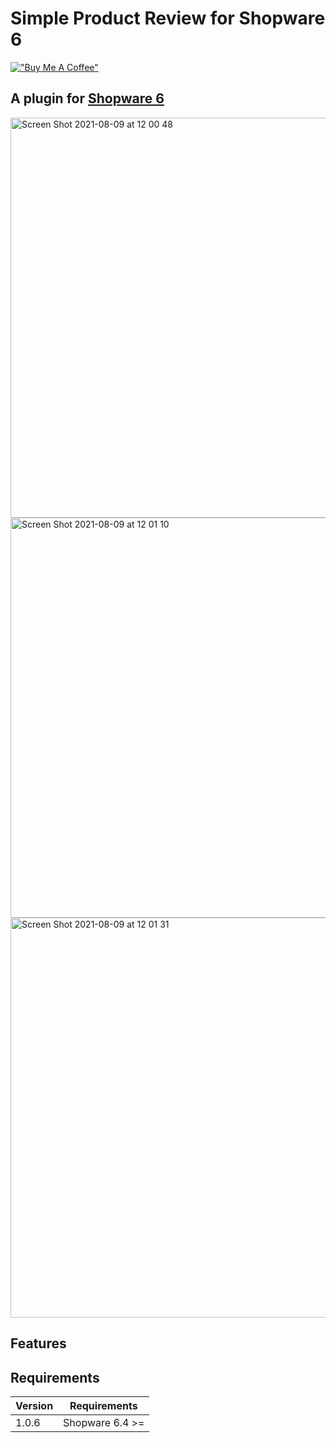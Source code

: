 # Simple Product Review for Shopware 6

[!["Buy Me A Coffee"](https://www.buymeacoffee.com/assets/img/custom_images/orange_img.png)](https://www.buymeacoffee.com/ytnsw)

## A plugin for [Shopware 6](https://github.com/shopware/platform)

<img width="640" alt="Screen Shot 2021-08-09 at 12 00 48" src="https://user-images.githubusercontent.com/27654659/128662444-7ec19f62-df61-418a-a627-793ac1823109.png">

<img width="640" alt="Screen Shot 2021-08-09 at 12 01 10" src="https://user-images.githubusercontent.com/27654659/128662462-04160f26-d7d6-4bee-85ff-d1913df4b298.png">

<img width="640" alt="Screen Shot 2021-08-09 at 12 01 31" src="https://user-images.githubusercontent.com/27654659/128662476-bbf92a61-ae65-49f3-abdc-f3c5cbbce663.png">

## Features

## Requirements

| Version 	| Requirements               	|
|---------	|----------------------------	|
| 1.0.6    	| Shopware 6.4 >=	            |
